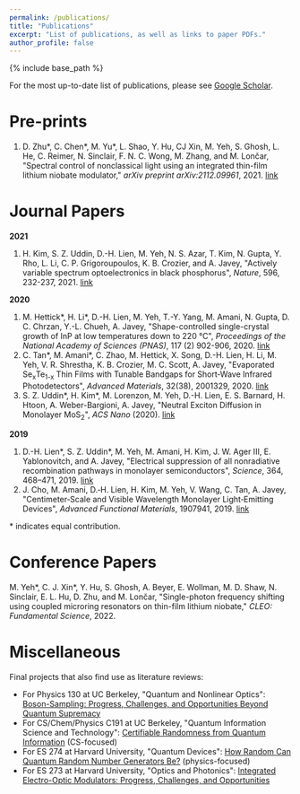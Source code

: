 ```yaml
---
permalink: /publications/
title: "Publications"
excerpt: "List of publications, as well as links to paper PDFs."
author_profile: false
---
```


{% include base_path %}

For the most up-to-date list of publications, please see [Google Scholar](https://scholar.google.com/citations?user=o3qSposAAAAJ&hl=en). 

Pre-prints
======
1. D. Zhu\*, C. Chen\*, M. Yu\*, L. Shao, Y. Hu, CJ Xin, M. Yeh, S. Ghosh, L. He, C. Reimer, N. Sinclair, F. N. C. Wong, M. Zhang, and M. Lončar, "Spectral control of nonclassical light using an integrated thin-film lithium niobate modulator," <i>arXiv preprint arXiv:2112.09961</i>, 2021. [link](https://arxiv.org/abs/2112.09961)

Journal Papers
======

__2021__<br>

1. H. Kim, S. Z. Uddin, D.-H. Lien, M. Yeh, N. S. Azar, T. Kim, N. Gupta, Y. Rho, L. Li, C. P. Grigoroupoulos, K. B. Crozier, and A. Javey, "Actively variable spectrum optoelectronics in black phosphorus", <i>Nature</i>, 596, 232-237, 2021. [link](http://mudyeh.github.io/files/Nature_20210811_Tunable_bP_LEDs.pdf) 

__2020__<br>
1. M. Hettick\*, H. Li\*, D.-H. Lien, M. Yeh, T.-Y. Yang, M. Amani, N. Gupta, D. C. Chrzan, Y.-L. Chueh, A. Javey, "Shape-controlled single-crystal growth of InP at low temperatures down to 220 °C",  <i>Proceedings of the National Academy of Sciences (PNAS)</i>, 117 (2) 902-906, 2020. [link](http://mudyeh.github.io/files/PNAS_20200114_LTTLP_InP.pdf)
2. C. Tan\*, M. Amani\*, C. Zhao, M. Hettick, X. Song, D.-H. Lien, H. Li, M. Yeh, V. R. Shrestha, K. B. Crozier, M. C. Scott, A. Javey, "Evaporated Se<sub>x</sub>Te<sub>1-x</sub> Thin Films with Tunable Bandgaps for Short‐Wave Infrared Photodetectors", <i>Advanced Materials</i>, 32(38), 2001329, 2020. [link](http://mudyeh.github.io/files/AdvancedMaterials_20200809_SeTe_Photodetector.pdf)
3. S. Z. Uddin\*, H. Kim\*, M. Lorenzon, M. Yeh, D.-H. Lien, E. S. Barnard, H. Htoon, A. Weber-Bargioni, A. Javey, "Neutral Exciton Diffusion in Monolayer MoS<sub>2</sub>", <i>ACS Nano</i> (2020). [link](http://mudyeh.github.io/files/ACSNano_20200910_MoS2_Diffusion.pdf)

__2019__<br>
1. D.-H. Lien\*, S. Z. Uddin\*, M. Yeh, M. Amani, H. Kim, J. W. Ager III, E. Yablonovitch, and A. Javey, "Electrical suppression of all nonradiative recombination pathways in monolayer semiconductors", <i>Science</i>, 364, 468–471, 2019. [link](http://mudyeh.github.io/files/Science_20190503_GatedPL.pdf)<br>
2. J. Cho, M. Amani, D.‐H. Lien, H. Kim, M. Yeh, V. Wang, C. Tan, A. Javey, "Centimeter‐Scale and Visible Wavelength Monolayer Light‐Emitting Devices", <i>Advanced Functional Materials</i>, 1907941, 2019. [link](http://mudyeh.github.io/files/AFM_20191202_WS2_ACEL.pdf)

\* indicates equal contribution. 

Conference Papers
======
M. Yeh\*, C. J. Xin\*, Y. Hu, S. Ghosh, A. Beyer, E. Wollman, M. D. Shaw, N. Sinclair, E. L. Hu, D. Zhu, and M. Lončar, "Single-photon frequency shifting using coupled microring resonators on thin-film lithium niobate," <i>CLEO: Fundamental Science</i>, 2022.  

Miscellaneous
======
Final projects that also find use as literature reviews:

* For Physics 130 at UC Berkeley, "Quantum and Nonlinear Optics": [Boson-Sampling: Progress, Challenges, and Opportunities Beyond Quantum Supremacy](http://mudyeh.github.io/files/Physics130_FinalPaper_MatthewYeh_2020.pdf)
* For CS/Chem/Physics C191 at UC Berkeley, "Quantum Information Science and Technology": [Certifiable Randomness from Quantum Information](http://mudyeh.github.io/files/C191_FinalPaper_MatthewYeh_2020.pdf) (CS-focused)
* For ES 274 at Harvard University, "Quantum Devices": [How Random Can Quantum Random Number Generators Be?](http://mudyeh.github.io/files/ES274_FinalPaper_2020.pdf) (physics-focused)
* For ES 273 at Harvard University, "Optics and Photonics": [Integrated Electro-Optic Modulators: Progress, Challenges, and Opportunities](http://mudyeh.github.io/files/ES273_FinalPaper_2020.pdf)

<!-- ---
layout: archive
title: "Publications"
permalink: /publications/
author_profile: false
--- -->

<!-- {% if author.googlescholar %}
  You can also find my articles on <u><a href="{{author.googlescholar}}">my Google Scholar profile</a>.</u>
{% endif %}

{% include base_path %}

{% for post in site.publications reversed %}
  {% include archive-single.html %}
{% endfor %} -->
